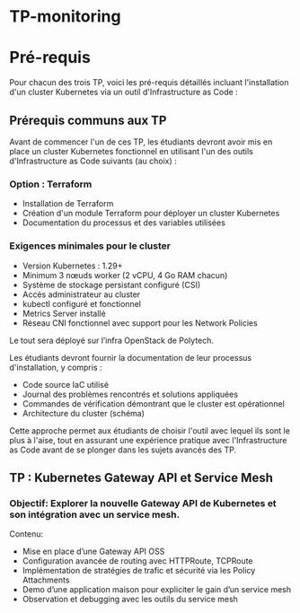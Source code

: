 # TP-monitoring

# Pré-requis

Pour chacun des trois TP, voici les pré-requis détaillés incluant l'installation d'un cluster Kubernetes via un outil d'Infrastructure as Code :

## Prérequis communs aux TP

Avant de commencer l'un de ces TP, les étudiants devront avoir mis en place un cluster Kubernetes fonctionnel en utilisant l'un des outils d'Infrastructure as Code suivants (au choix) :

### Option : Terraform

- Installation de Terraform
- Création d'un module Terraform pour déployer un cluster Kubernetes
- Documentation du processus et des variables utilisées

### Exigences minimales pour le cluster

- Version Kubernetes : 1.29+
- Minimum 3 nœuds worker (2 vCPU, 4 Go RAM chacun)
- Système de stockage persistant configuré (CSI)
- Accès administrateur au cluster
- kubectl configuré et fonctionnel
- Metrics Server installé
- Réseau CNI fonctionnel avec support pour les Network Policies

Le tout sera déployé sur l’infra OpenStack de Polytech.

Les étudiants devront fournir la documentation de leur processus d'installation, y compris :

- Code source IaC utilisé
- Journal des problèmes rencontrés et solutions appliquées
- Commandes de vérification démontrant que le cluster est opérationnel
- Architecture du cluster (schéma)

Cette approche permet aux étudiants de choisir l'outil avec lequel ils sont le plus à l'aise, tout en assurant une expérience pratique avec l'Infrastructure as Code avant de se plonger dans les sujets avancés des TP.

## TP : Kubernetes Gateway API et Service Mesh

### Objectif: Explorer la nouvelle Gateway API de Kubernetes et son intégration avec un service mesh.

Contenu:

- Mise en place d’une Gateway API OSS
- Configuration avancée de routing avec HTTPRoute, TCPRoute
- Implémentation de stratégies de trafic et sécurité via les Policy Attachments
- Demo d’une application maison pour expliciter le gain d’un service mesh
- Observation et debugging avec les outils du service mesh

	
